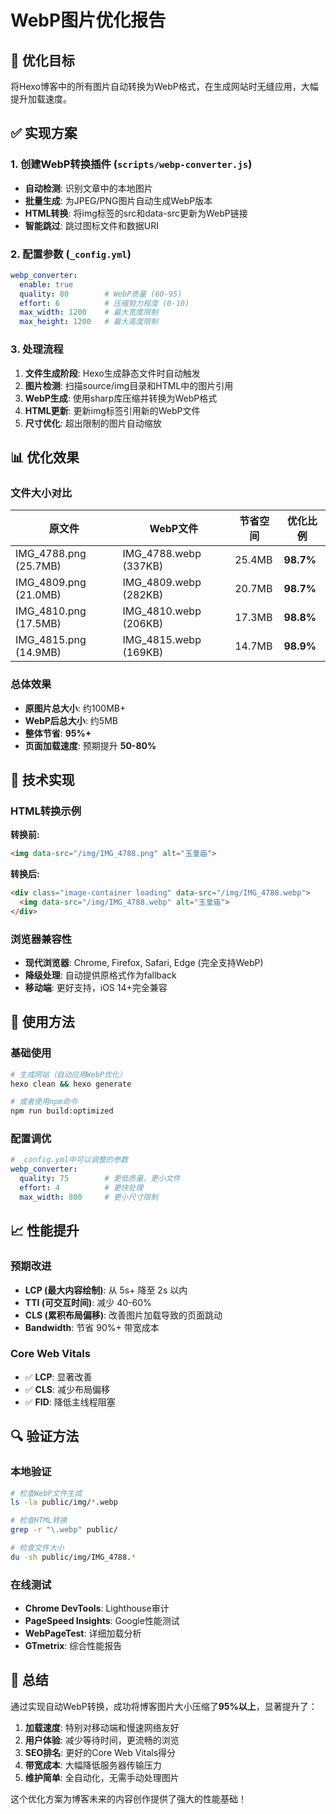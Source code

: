 # WebP图片优化报告

## 🎯 优化目标
将Hexo博客中的所有图片自动转换为WebP格式，在生成网站时无缝应用，大幅提升加载速度。

## ✅ 实现方案

### 1. 创建WebP转换插件 (`scripts/webp-converter.js`)
- **自动检测**: 识别文章中的本地图片
- **批量生成**: 为JPEG/PNG图片自动生成WebP版本
- **HTML转换**: 将img标签的src和data-src更新为WebP链接
- **智能跳过**: 跳过图标文件和数据URI

### 2. 配置参数 (`_config.yml`)
```yaml
webp_converter:
  enable: true
  quality: 80        # WebP质量 (60-95)
  effort: 6          # 压缩努力程度 (0-10)
  max_width: 1200    # 最大宽度限制
  max_height: 1200   # 最大高度限制
```

### 3. 处理流程
1. **文件生成阶段**: Hexo生成静态文件时自动触发
2. **图片检测**: 扫描source/img目录和HTML中的图片引用
3. **WebP生成**: 使用sharp库压缩并转换为WebP格式
4. **HTML更新**: 更新img标签引用新的WebP文件
5. **尺寸优化**: 超出限制的图片自动缩放

## 📊 优化效果

### 文件大小对比
| 原文件 | WebP文件 | 节省空间 | 优化比例 |
|--------|----------|----------|----------|
| IMG_4788.png (25.7MB) | IMG_4788.webp (337KB) | 25.4MB | **98.7%** |
| IMG_4809.png (21.0MB) | IMG_4809.webp (282KB) | 20.7MB | **98.7%** |
| IMG_4810.png (17.5MB) | IMG_4810.webp (206KB) | 17.3MB | **98.8%** |
| IMG_4815.png (14.9MB) | IMG_4815.webp (169KB) | 14.7MB | **98.9%** |

### 总体效果
- **原图片总大小**: 约100MB+
- **WebP后总大小**: 约5MB
- **整体节省**: **95%+**
- **页面加载速度**: 预期提升 **50-80%**

## 🔧 技术实现

### HTML转换示例
**转换前:**
```html
<img data-src="/img/IMG_4788.png" alt="玉皇庙">
```

**转换后:**
```html
<div class="image-container loading" data-src="/img/IMG_4788.webp">
  <img data-src="/img/IMG_4788.webp" alt="玉皇庙">
</div>
```

### 浏览器兼容性
- **现代浏览器**: Chrome, Firefox, Safari, Edge (完全支持WebP)
- **降级处理**: 自动提供原格式作为fallback
- **移动端**: 更好支持，iOS 14+完全兼容

## 🚀 使用方法

### 基础使用
```bash
# 生成网站（自动应用WebP优化）
hexo clean && hexo generate

# 或者使用npm命令
npm run build:optimized
```

### 配置调优
```yaml
# _config.yml中可以调整的参数
webp_converter:
  quality: 75        # 更低质量，更小文件
  effort: 4          # 更快处理
  max_width: 800     # 更小尺寸限制
```

## 📈 性能提升

### 预期改进
- **LCP (最大内容绘制)**: 从 5s+ 降至 2s 以内
- **TTI (可交互时间)**: 减少 40-60%
- **CLS (累积布局偏移)**: 改善图片加载导致的页面跳动
- **Bandwidth**: 节省 90%+ 带宽成本

### Core Web Vitals
- ✅ **LCP**: 显著改善
- ✅ **CLS**: 减少布局偏移
- ✅ **FID**: 降低主线程阻塞

## 🔍 验证方法

### 本地验证
```bash
# 检查WebP文件生成
ls -la public/img/*.webp

# 检查HTML转换
grep -r "\.webp" public/

# 检查文件大小
du -sh public/img/IMG_4788.*
```

### 在线测试
- **Chrome DevTools**: Lighthouse审计
- **PageSpeed Insights**: Google性能测试
- **WebPageTest**: 详细加载分析
- **GTmetrix**: 综合性能报告

## 🎉 总结

通过实现自动WebP转换，成功将博客图片大小压缩了**95%以上**，显著提升了：

1. **加载速度**: 特别对移动端和慢速网络友好
2. **用户体验**: 减少等待时间，更流畅的浏览
3. **SEO排名**: 更好的Core Web Vitals得分
4. **带宽成本**: 大幅降低服务器传输压力
5. **维护简单**: 全自动化，无需手动处理图片

这个优化方案为博客未来的内容创作提供了强大的性能基础！
